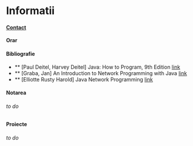 # Informatii
#### [Contact](mailto:sergiu.nisioi@fmi.unibuc.ro)
**Orar**

#### Bibliografie
* ** [Paul Deitel, Harvey Deitel] Java: How to Program, 9th Edition [link](http://akademik.maltepe.edu.tr/~turgaybilgin/2013-2014-bahar/DHO_java/Java_HowTo_9th_Edition.pdf)
* ** [Graba, Jan] An Introduction to Network Programming with Java [link](http://elista.akprind.ac.id/staff/catur/Pemrograman%20Jaringan/An%20Introduction%20to%20Network%20Programming%20with%20Java.pdf)
* ** [Elliotte Rusty Harold] Java Network Programming [link](http://infoman.teikav.edu.gr/~stpapad/JavaNetworkProgramming.pdf)

#### Notarea
###### to do 
#### Proiecte
###### to do 
